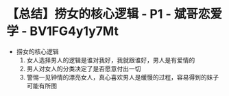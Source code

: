 # 【总结】捞女的核心逻辑 - P1 - 斌哥恋爱学 - BV1FG4y1y7Mt

-   捞女的核心逻辑
    1.  女人选择男人的逻辑是谁对我好，我就跟谁好，男人是有爱情的
    2.  男人对女人的分类决定了是否愿意付出一切
    3.  警惕一见钟情的漂亮女人，真心喜欢男人是缓慢的过程，容易得到的妹子可能有所图